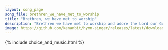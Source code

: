 ```yaml
---
layout: song_page
song_file: brethren_we_have_met_to_worship
title: "Brethren, we have met to worship"
description: "Brethren we have met to worship and adore the Lord our God. Will you pray with all your power while we try to preach the word? All is vain unless the ... christian 4part 4verse musicbyother textbyother"
image: https://github.com/kenanbit/hymn-singer/releases/latest/download/brethren_we_have_met_to_worship-trad.png
---
```


{% include choice_and_music.html %}